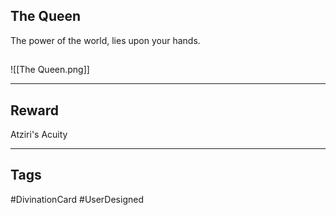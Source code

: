 ## The Queen
The power of the world, 
lies upon your hands.
## 
![[The Queen.png]]

---
## Reward
Atziri's Acuity

---
## Tags
#DivinationCard
#UserDesigned